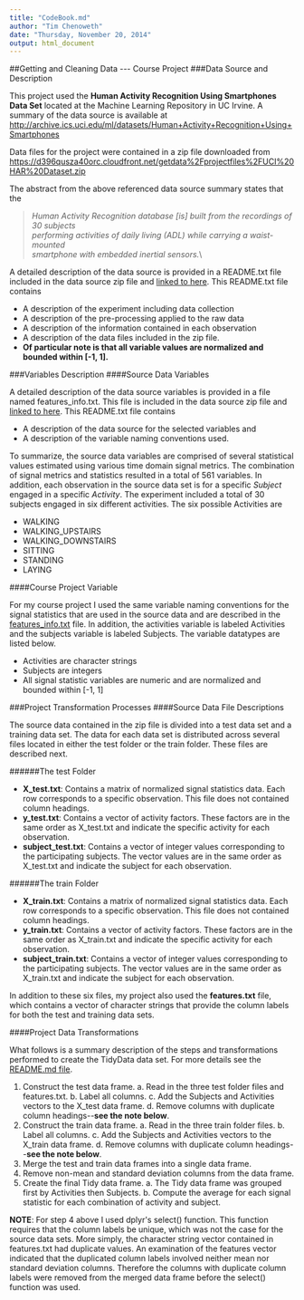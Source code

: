 ```yaml
---
title: "CodeBook.md"
author: "Tim Chenoweth"
date: "Thursday, November 20, 2014"
output: html_document
---
```

##Getting and Cleaning Data --- Course Project
###Data Source and Description

This project used the **Human Activity Recognition Using Smartphones Data Set** located at the Machine Learning Repository in UC Irvine. A summary of the data source is available at\
http://archive.ics.uci.edu/ml/datasets/Human+Activity+Recognition+Using+Smartphones

Data files for the project were contained in a zip file downloaded from\
https://d396qusza40orc.cloudfront.net/getdata%2Fprojectfiles%2FUCI%20HAR%20Dataset.zip

The abstract from the above referenced data source summary states that the

>*Human Activity Recognition database [is] built from the recordings of 30 subjects*\
>*performing activities of daily living (ADL) while carrying a waist-mounted*\
>*smartphone with embedded inertial sensors.*\

A detailed description of the data source is provided in a README.txt file included in the data source zip file and [linked to here](DataSourceREADME.txt). This README.txt file contains

* A description of the experiment including data collection
* A description of the pre-processing applied to the raw data
* A description of the information contained in each observation
* A description of the data files included in the zip file.
* **Of particular note is that all variable values are normalized and bounded within [-1, 1].**

###Variables Description
####Source Data Variables

A detailed description of the data source variables is provided in a file named features\_info.txt. This file is included in the data source zip file and [linked to here](features\_info.txt). This README.txt file contains

* A description of the data source for the selected variables and
* A description of the variable naming conventions used.

To summarize, the source data variables are comprised of several statistical values estimated using various time domain signal metrics. The combination of signal metrics and statistics resulted in a total of 561 variables. In addition, each observation in the source data set is for a specific *Subject* engaged in a specific *Activity*. The experiment included a total of 30 subjects engaged in six different activities. The six possible Activities are

* WALKING
* WALKING_UPSTAIRS
* WALKING_DOWNSTAIRS
* SITTING
* STANDING
* LAYING

####Course Project Variable

For my course project I used the same variable naming conventions for the signal statistics that are used in the source data and are described in the [features_info.txt](features_info.txt) file. In addition, the activities variable is labeled Activities and the subjects variable is labeled Subjects. The variable datatypes are listed below.

* Activities are character strings
* Subjects are integers
* All signal statistic variables are numeric and are normalized and bounded within [-1, 1]

###Project Transformation Processes
####Source Data File Descriptions

The source data contained in the zip file is divided into a test data set and a training data set. The data for each data set is distributed across several files located in either the test folder or the train folder. These files are described next.

######The test Folder

* **X_test.txt**: Contains a matrix of normalized signal statistics data. Each row corresponds to a specific observation. This file does not contained column headings.
* **y_test.txt**: Contains a vector of activity factors. These factors are in the same order as X_test.txt and indicate the specific activity for each observation.
* **subject_test.txt**: Contains a vector of integer values corresponding to the participating subjects. The vector values are in the same order as X_test.txt and indicate the subject for each observation.

######The train Folder

* **X_train.txt**: Contains a matrix of normalized signal statistics data. Each row corresponds to a specific observation. This file does not contained column headings.
* **y_train.txt**: Contains a vector of activity factors. These factors are in the same order as X_train.txt and indicate the specific activity for each observation.
* **subject_train.txt**: Contains a vector of integer values corresponding to the participating subjects. The vector values are in the same order as X_train.txt and indicate the subject for each observation.

In addition to these six files, my project also used the **features.txt** file, which contains a vector of character strings that provide the column labels for both the test and training data sets.

####Project Data Transformations

What follows is a summary description of the steps and transformations performed to create the TidyData data set. For more details see the [README.md file](README.HTML).

1. Construct the test data frame.
    a. Read in the three test folder files and features.txt.
    b. Label all columns.
    c. Add the Subjects and Activities vectors to the X_test data frame.
    d. Remove columns with duplicate column headings--**see the note below**.
2. Construct the train data frame.
    a. Read in the three train folder files.
    b. Label all columns.
    c. Add the Subjects and Activities vectors to the X_train data frame.
    d. Remove columns with duplicate column headings--**see the note below**.
3. Merge the test and train data frames into a single data frame.
4. Remove non-mean and standard deviation columns from the data frame.
5. Create the final Tidy data frame.
    a. The Tidy data frame was grouped first by Activities then Subjects.
    b. Compute the average for each signal statistic for each combination of activity and subject.

**NOTE**: For step 4 above I used dplyr's select() function. This function requires that the column labels be unique, which was not the case for the source data sets. More simply, the character string vector contained in features.txt had duplicate values. An examination of the features vector indicated that the duplicated column labels involved neither mean nor standard deviation columns. Therefore the columns with duplicate column labels were removed from the merged data frame before the select() function was used.
